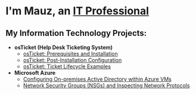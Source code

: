 <h1>I'm Mauz, an <a href="https://linkedin.com/in/Mauz Muhammad">IT Professional</a></h1>

<h2> My Information Technology Projects:</h2>

- <b>osTicket (Help Desk Ticketing System)</b>
  - [osTicket: Prerequisites and Installation](https://github.com/khattak8361/osticket-prereqs)
  - [osTicket: Post-Installation Configuration](https://github.com/khattak8361/post-install-config)
  - [osTicket: Ticket Lifecycle Examples](https://github.com/khattak8361/ticket-lifecycle)
- <b>Microsoft Azure</b>
  - [Configuring On-premises Active Directory within Azure VMs](https://github.com/khattak8361/configure-ad)
  - [Network Security Groups (NSGs) and Inspecting Network Protocols](https://github.com/khattak8361/azure-network-protocols)
